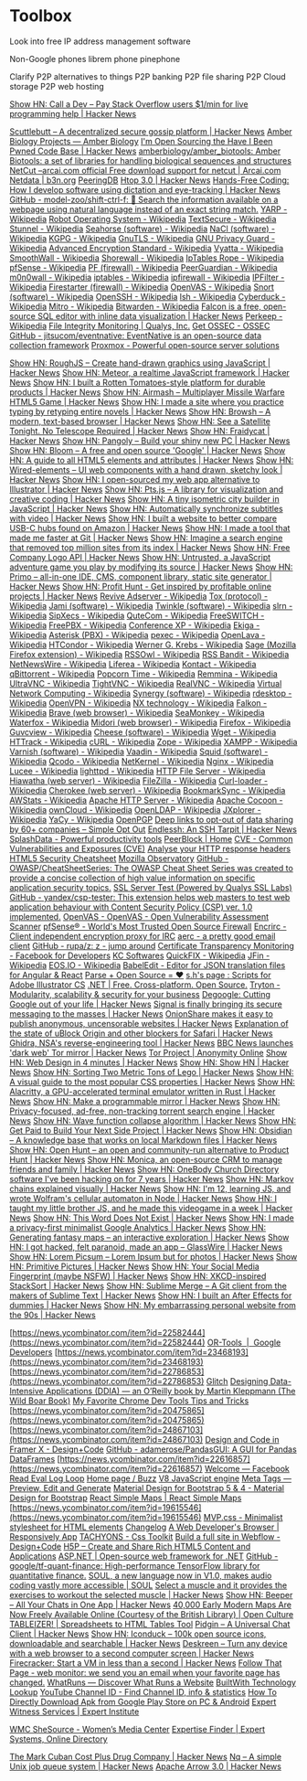 # Toolbox

Look into free IP address management software

Non-Google phones
  librem phone
  pinephone

Clarify P2P alternatives to things
  P2P banking
  P2P file sharing
  P2P Cloud storage
  P2P web hosting

[Show HN: Call a Dev – Pay Stack Overflow users $1/min for live programming help | Hacker News](https://news.ycombinator.com/item?id=26226805)

[Scuttlebutt – A decentralized secure gossip platform | Hacker News](https://news.ycombinator.com/item?id=25713830)
[Amber Biology Projects — Amber Biology](https://www.amberbiology.com/projects)
[I'm Open Sourcing the Have I Been Pwned Code Base | Hacker News](https://news.ycombinator.com/item?id=24079682)
[amberbiology/amber\_biotools: Amber Biotools: a set of libraries for handling biological sequences and structures](https://github.com/amberbiology/amber_biotools)
[NetCut –arcai.com official Free download support for netcut | Arcai.com](https://arcai.com/netcut/)
[Netdata | b3n.org](https://b3n.org/netdata/)
[PeeringDB](https://www.peeringdb.com/)
[Htop 3.0 | Hacker News](https://news.ycombinator.com/item?id=24341867)
[Hands-Free Coding: How I develop software using dictation and eye-tracking | Hacker News](https://news.ycombinator.com/item?id=24846887)
[GitHub - model-zoo/shift-ctrl-f: 🔎 Search the information available on a webpage using natural language instead of an exact string match.](https://github.com/model-zoo/shift-ctrl-f)
[YARP - Wikipedia](https://en.wikipedia.org/wiki/YARP)
[Robot Operating System - Wikipedia](https://en.wikipedia.org/wiki/Robot_Operating_System)
[TextSecure - Wikipedia](https://en.wikipedia.org/wiki/TextSecure)
[Stunnel - Wikipedia](https://en.wikipedia.org/wiki/Stunnel)
[Seahorse (software) - Wikipedia](https://en.wikipedia.org/wiki/Seahorse_(software))
[NaCl (software) - Wikipedia](https://en.wikipedia.org/wiki/NaCl_(software))
[KGPG - Wikipedia](https://en.wikipedia.org/wiki/KGPG)
[GnuTLS - Wikipedia](https://en.wikipedia.org/wiki/GnuTLS)
[GNU Privacy Guard - Wikipedia](https://en.wikipedia.org/wiki/GNU_Privacy_Guard)
[Advanced Encryption Standard - Wikipedia](https://en.wikipedia.org/wiki/Advanced_Encryption_Standard)
[Vyatta - Wikipedia](https://en.wikipedia.org/wiki/Vyatta)
[SmoothWall - Wikipedia](https://en.wikipedia.org/wiki/SmoothWall)
[Shorewall - Wikipedia](https://en.wikipedia.org/wiki/Shorewall)
[IpTables Rope - Wikipedia](https://en.wikipedia.org/wiki/IpTables_Rope)
[pfSense - Wikipedia](https://en.wikipedia.org/wiki/PfSense)
[PF (firewall) - Wikipedia](https://en.wikipedia.org/wiki/PF_(firewall))
[PeerGuardian - Wikipedia](https://en.wikipedia.org/wiki/PeerGuardian)
[m0n0wall - Wikipedia](https://en.wikipedia.org/wiki/M0n0wall)
[iptables - Wikipedia](https://en.wikipedia.org/wiki/Iptables)
[ipfirewall - Wikipedia](https://en.wikipedia.org/wiki/Ipfirewall)
[IPFilter - Wikipedia](https://en.wikipedia.org/wiki/IPFilter)
[Firestarter (firewall) - Wikipedia](https://en.wikipedia.org/wiki/Firestarter_(firewall))
[OpenVAS - Wikipedia](https://en.wikipedia.org/wiki/OpenVAS)
[Snort (software) - Wikipedia](https://en.wikipedia.org/wiki/Snort_(software))
[OpenSSH - Wikipedia](https://en.wikipedia.org/wiki/OpenSSH)
[lsh - Wikipedia](https://en.wikipedia.org/wiki/Lsh)
[Cyberduck - Wikipedia](https://en.wikipedia.org/wiki/Cyberduck)
[Mitro - Wikipedia](https://en.wikipedia.org/wiki/Mitro)
[Bitwarden - Wikipedia](https://en.wikipedia.org/wiki/Bitwarden)
[Falcon is a free, open-source SQL editor with inline data visualization | Hacker News](https://news.ycombinator.com/item?id=22883429)
[Perkeep - Wikipedia](https://en.wikipedia.org/wiki/Perkeep)
[File Integrity Monitoring | Qualys, Inc.](https://www.qualys.com/apps/file-integrity-monitoring/)
[Get OSSEC - OSSEC](https://www.ossec.net/ossec-downloads/)
[GitHub - jitsucom/eventnative: EventNative is an open-source data collection framework](https://github.com/jitsucom/eventnative)
[Proxmox - Powerful open-source server solutions](https://www.proxmox.com/en/)

[Show HN: RoughJS – Create hand-drawn graphics using JavaScript | Hacker News](https://news.ycombinator.com/item?id=16571827)
[Show HN: Meteor, a realtime JavaScript framework | Hacker News](https://news.ycombinator.com/item?id=3824908)
[Show HN: I built a Rotten Tomatoes-style platform for durable products | Hacker News](https://news.ycombinator.com/item?id=24707407)
[Show HN: Airmash – Multiplayer Missile Warfare HTML5 Game | Hacker News](https://news.ycombinator.com/item?id=15892066)
[Show HN: I made a site where you practice typing by retyping entire novels | Hacker News](https://news.ycombinator.com/item?id=24696658)
[Show HN: Browsh – A modern, text-based browser | Hacker News](https://news.ycombinator.com/item?id=17487552)
[Show HN: See a Satellite Tonight. No Telescope Required | Hacker News](https://news.ycombinator.com/item?id=21037167)
[Show HN: Fraidycat | Hacker News](https://news.ycombinator.com/item?id=22545878)
[Show HN: Pangoly – Build your shiny new PC | Hacker News](https://news.ycombinator.com/item?id=8036648)
[Show HN: Bloom – A free and open source 'Google' | Hacker News](https://news.ycombinator.com/item?id=20105567)
[Show HN: A guide to all HTML5 elements and attributes | Hacker News](https://news.ycombinator.com/item?id=13642662)
[Show HN: Wired-elements – UI web components with a hand drawn, sketchy look | Hacker News](https://news.ycombinator.com/item?id=17146451)
[Show HN: I open-sourced my web app alternative to Illustrator | Hacker News](https://news.ycombinator.com/item?id=7116042)
[Show HN: Pts.js – A library for visualization and creative coding | Hacker News](https://news.ycombinator.com/item?id=17716542)
[Show HN: A tiny isometric city builder in JavaScript | Hacker News](https://news.ycombinator.com/item?id=21923940)
[Show HN: Automatically synchronize subtitles with video | Hacker News](https://news.ycombinator.com/item?id=19248723)
[Show HN: I built a website to better compare USB-C hubs found on Amazon | Hacker News](https://news.ycombinator.com/item?id=22152736)
[Show HN: I made a tool that made me faster at Git | Hacker News](https://news.ycombinator.com/item?id=17689014)
[Show HN: Imagine a search engine that removed top million sites from its index | Hacker News](https://news.ycombinator.com/item?id=3910304)
[Show HN: Free Company Logo API | Hacker News](https://news.ycombinator.com/item?id=9806319)
[Show HN: Untrusted, a JavaScript adventure game you play by modifying its source | Hacker News](https://news.ycombinator.com/item?id=7547942)
[Show HN: Primo – all-in-one IDE, CMS, component library, static site generator | Hacker News](https://news.ycombinator.com/item?id=23820201)
[Show HN: Profit Hunt - Get inspired by profitable online projects | Hacker News](https://news.ycombinator.com/item?id=22441289)
[Revive Adserver - Wikipedia](https://en.wikipedia.org/wiki/Revive_Adserver)
[Tox (protocol) - Wikipedia](https://en.wikipedia.org/wiki/Tox_(protocol))
[Jami (software) - Wikipedia](https://en.wikipedia.org/wiki/Jami_(software))
[Twinkle (software) - Wikipedia](https://en.wikipedia.org/wiki/Twinkle_(software))
[slrn - Wikipedia](https://en.wikipedia.org/wiki/Slrn)
[SipXecs - Wikipedia](https://en.wikipedia.org/wiki/SipXecs)
[QuteCom - Wikipedia](https://en.wikipedia.org/wiki/QuteCom)
[FreeSWITCH - Wikipedia](https://en.wikipedia.org/wiki/FreeSWITCH)
[FreePBX - Wikipedia](https://en.wikipedia.org/wiki/FreePBX)
[Conference XP - Wikipedia](https://en.wikipedia.org/wiki/Conference_XP)
[Ekiga - Wikipedia](https://en.wikipedia.org/wiki/Ekiga)
[Asterisk (PBX) - Wikipedia](https://en.wikipedia.org/wiki/Asterisk_(PBX))
[pexec - Wikipedia](https://en.wikipedia.org/wiki/Pexec)
[OpenLava - Wikipedia](https://en.wikipedia.org/wiki/OpenLava)
[HTCondor - Wikipedia](https://en.wikipedia.org/wiki/HTCondor)
[Werner G. Krebs - Wikipedia](https://en.wikipedia.org/wiki/Werner_G._Krebs#GNUQueue)
[Sage (Mozilla Firefox extension) - Wikipedia](https://en.wikipedia.org/wiki/Sage_(Mozilla_Firefox_extension))
[RSSOwl - Wikipedia](https://en.wikipedia.org/wiki/RSSOwl)
[RSS Bandit - Wikipedia](https://en.wikipedia.org/wiki/RSS_Bandit)
[NetNewsWire - Wikipedia](https://en.wikipedia.org/wiki/NetNewsWire)
[Liferea - Wikipedia](https://en.wikipedia.org/wiki/Liferea)
[Kontact - Wikipedia](https://en.wikipedia.org/wiki/Kontact#News_Feed_Aggregator)
[qBittorrent - Wikipedia](https://en.wikipedia.org/wiki/QBittorrent)
[Popcorn Time - Wikipedia](https://en.wikipedia.org/wiki/Popcorn_Time)
[Remmina - Wikipedia](https://en.wikipedia.org/wiki/Remmina)
[UltraVNC - Wikipedia](https://en.wikipedia.org/wiki/UltraVNC)
[TightVNC - Wikipedia](https://en.wikipedia.org/wiki/TightVNC)
[RealVNC - Wikipedia](https://en.wikipedia.org/wiki/RealVNC)
[Virtual Network Computing - Wikipedia](https://en.wikipedia.org/wiki/Virtual_Network_Computing)
[Synergy (software) - Wikipedia](https://en.wikipedia.org/wiki/Synergy_(software))
[rdesktop - Wikipedia](https://en.wikipedia.org/wiki/Rdesktop)
[OpenVPN - Wikipedia](https://en.wikipedia.org/wiki/OpenVPN)
[NX technology - Wikipedia](https://en.wikipedia.org/wiki/NX_technology)
[Falkon - Wikipedia](https://en.wikipedia.org/wiki/Falkon)
[Brave (web browser) - Wikipedia](https://en.wikipedia.org/wiki/Brave_(web_browser))
[SeaMonkey - Wikipedia](https://en.wikipedia.org/wiki/SeaMonkey)
[Waterfox - Wikipedia](https://en.wikipedia.org/wiki/Waterfox)
[Midori (web browser) - Wikipedia](https://en.wikipedia.org/wiki/Midori_(web_browser))
[Firefox - Wikipedia](https://en.wikipedia.org/wiki/Firefox)
[Guvcview - Wikipedia](https://en.wikipedia.org/wiki/Guvcview)
[Cheese (software) - Wikipedia](https://en.wikipedia.org/wiki/Cheese_(software))
[Wget - Wikipedia](https://en.wikipedia.org/wiki/Wget)
[HTTrack - Wikipedia](https://en.wikipedia.org/wiki/HTTrack)
[cURL - Wikipedia](https://en.wikipedia.org/wiki/CURL)
[Zope - Wikipedia](https://en.wikipedia.org/wiki/Zope)
[XAMPP - Wikipedia](https://en.wikipedia.org/wiki/XAMPP)
[Varnish (software) - Wikipedia](https://en.wikipedia.org/wiki/Varnish_(software))
[Vaadin - Wikipedia](https://en.wikipedia.org/wiki/Vaadin)
[Squid (software) - Wikipedia](https://en.wikipedia.org/wiki/Squid_(software))
[Qcodo - Wikipedia](https://en.wikipedia.org/wiki/Qcodo)
[NetKernel - Wikipedia](https://en.wikipedia.org/wiki/NetKernel)
[Nginx - Wikipedia](https://en.wikipedia.org/wiki/Nginx)
[Lucee - Wikipedia](https://en.wikipedia.org/wiki/Lucee)
[lighttpd - Wikipedia](https://en.wikipedia.org/wiki/Lighttpd)
[HTTP File Server - Wikipedia](https://en.wikipedia.org/wiki/HTTP_File_Server)
[Hiawatha (web server) - Wikipedia](https://en.wikipedia.org/wiki/Hiawatha_(web_server))
[FileZilla - Wikipedia](https://en.wikipedia.org/wiki/FileZilla)
[Curl-loader - Wikipedia](https://en.wikipedia.org/wiki/Curl-loader)
[Cherokee (web server) - Wikipedia](https://en.wikipedia.org/wiki/Cherokee_(web_server))
[BookmarkSync - Wikipedia](https://en.wikipedia.org/wiki/BookmarkSync)
[AWStats - Wikipedia](https://en.wikipedia.org/wiki/AWStats)
[Apache HTTP Server - Wikipedia](https://en.wikipedia.org/wiki/Apache_HTTP_Server)
[Apache Cocoon - Wikipedia](https://en.wikipedia.org/wiki/Apache_Cocoon)
[ownCloud - Wikipedia](https://en.wikipedia.org/wiki/OwnCloud)
[OpenLDAP - Wikipedia](https://en.wikipedia.org/wiki/OpenLDAP)
[JXplorer - Wikipedia](https://en.wikipedia.org/wiki/JXplorer)
[YaCy - Wikipedia](https://en.wikipedia.org/wiki/YaCy)
[OpenPGP](https://www.openpgp.org/)
[Deep links to opt-out of data sharing by 60+ companies – Simple Opt Out](https://simpleoptout.com/)
[Endlessh: An SSH Tarpit | Hacker News](https://news.ycombinator.com/item?id=19465967)
[SplashData - Powerful productivity tools](https://splashdata.com/)
[PeerBlock | Home](https://www.peerblock.com/)
[CVE - Common Vulnerabilities and Exposures (CVE)](https://cve.mitre.org/)
[Analyse your HTTP response headers](https://securityheaders.com/)
[HTML5 Security Cheatsheet](https://html5sec.org/)
[Mozilla Observatory](https://observatory.mozilla.org/)
[GitHub - OWASP/CheatSheetSeries: The OWASP Cheat Sheet Series was created to provide a concise collection of high value information on specific application security topics.](https://github.com/OWASP/CheatSheetSeries)
[SSL Server Test (Powered by Qualys SSL Labs)](https://www.ssllabs.com/ssltest/)
[GitHub - yandex/csp-tester: This extension helps web masters to test web application behaviour with Content Security Policy (CSP) ver. 1.0 implemented.](https://github.com/yandex/csp-tester)
[OpenVAS - OpenVAS - Open Vulnerability Assessment Scanner](https://www.openvas.org/)
[pfSense® - World's Most Trusted Open Source Firewall](https://www.pfsense.org/)
[Encrirc - Client independent encryption proxy for IRC](http://www.hping.org/encrirc/)
[aerc - a pretty good email client](https://aerc-mail.org/)
[GitHub - rupa/z: z - jump around](https://github.com/rupa/z)
[Certificate Transparency Monitoring - Facebook for Developers](https://developers.facebook.com/tools/ct/search/)
[KC Softwares](https://kcsoftwares.com/?masscert)
[QuickFIX - Wikipedia](https://en.wikipedia.org/wiki/QuickFIX)
[JFin - Wikipedia](https://en.wikipedia.org/wiki/JFin)
[EOS.IO - Wikipedia](https://en.wikipedia.org/wiki/EOS.IO)
[BabelEdit - Editor for JSON translation files for Angular & React](https://www.codeandweb.com/babeledit)
[Parse + Open Source = ❤️](https://parseplatform.org/)
[s.h's page : Scripts for Adobe Illustrator CS](http://shspage.com/aijs/en/)
[.NET | Free. Cross-platform. Open Source.](https://dotnet.microsoft.com/)
[Tryton - Modularity, scalability & security for your business](https://www.tryton.org/)
[Degoogle: Cutting Google out of your life | Hacker News](https://news.ycombinator.com/item?id=24245817)
[Signal is finally bringing its secure messaging to the masses | Hacker News](https://news.ycombinator.com/item?id=22326731)
[OnionShare makes it easy to publish anonymous, uncensorable websites | Hacker News](https://news.ycombinator.com/item?id=21260364)
[Explanation of the state of uBlock Origin and other blockers for Safari | Hacker News](https://news.ycombinator.com/item?id=21025252)
[Ghidra, NSA's reverse-engineering tool | Hacker News](https://news.ycombinator.com/item?id=19315273)
[BBC News launches 'dark web' Tor mirror | Hacker News](https://news.ycombinator.com/item?id=21343241)
[Tor Project | Anonymity Online](https://www.torproject.org/)
[Show HN: Web Design in 4 minutes | Hacker News](https://news.ycombinator.com/item?id=12166687)
[Show HN: Show HN | Hacker News](https://news.ycombinator.com/item?id=7984826)
[Show HN: Sorting Two Metric Tons of Lego | Hacker News](https://news.ycombinator.com/item?id=14226889)
[Show HN: A visual guide to the most popular CSS properties | Hacker News](https://news.ycombinator.com/item?id=13031492)
[Show HN: Alacritty, a GPU-accelerated terminal emulator written in Rust | Hacker News](https://news.ycombinator.com/item?id=13338592)
[Show HN: Make a programmable mirror | Hacker News](https://news.ycombinator.com/item?id=10204018)
[Show HN: Privacy-focused, ad-free, non-tracking torrent search engine | Hacker News](https://news.ycombinator.com/item?id=13423629)
[Show HN: Wave function collapse algorithm | Hacker News](https://news.ycombinator.com/item?id=12612246)
[Show HN: Get Paid to Build Your Next Side Project | Hacker News](https://news.ycombinator.com/item?id=14552615)
[Show HN: Obsidian – A knowledge base that works on local Markdown files | Hacker News](https://news.ycombinator.com/item?id=23324598)
[Show HN: Open Hunt – an open and community-run alternative to Product Hunt | Hacker News](https://news.ycombinator.com/item?id=10759879)
[Show HN: Monica, an open-source CRM to manage friends and family | Hacker News](https://news.ycombinator.com/item?id=14497295)
[Show HN: OneBody Church Directory software I've been hacking on for 7 years | Hacker News](https://news.ycombinator.com/item?id=8085213)
[Show HN: Markov chains explained visually | Hacker News](https://news.ycombinator.com/item?id=8103240)
[Show HN: I'm 12, learning JS, and wrote Wolfram's cellular automaton in Node | Hacker News](https://news.ycombinator.com/item?id=17871313)
[Show HN: I taught my little brother JS, and he made this videogame in a week | Hacker News](https://news.ycombinator.com/item?id=18866500)
[Show HN: This Word Does Not Exist | Hacker News](https://news.ycombinator.com/item?id=23169962)
[Show HN: I made a privacy-first minimalist Google Analytics | Hacker News](https://news.ycombinator.com/item?id=18024277)
[Show HN: Generating fantasy maps – an interactive exploration | Hacker News](https://news.ycombinator.com/item?id=12260794)
[Show HN: I got hacked, felt paranoid, made an app – GlassWire | Hacker News](https://news.ycombinator.com/item?id=8222652)
[Show HN: Lorem Picsum – Lorem Ipsum but for photos | Hacker News](https://news.ycombinator.com/item?id=19774019)
[Show HN: Primitive Pictures | Hacker News](https://news.ycombinator.com/item?id=12539109)
[Show HN: Your Social Media Fingerprint (maybe NSFW) | Hacker News](https://news.ycombinator.com/item?id=12692190)
[Show HN: XKCD-inspired StackSort | Hacker News](https://news.ycombinator.com/item?id=5395463)
[Show HN: Sublime Merge – A Git client from the makers of Sublime Text | Hacker News](https://news.ycombinator.com/item?id=18030446)
[Show HN: I built an After Effects for dummies | Hacker News](https://news.ycombinator.com/item?id=24054382)
[Show HN: My embarrassing personal website from the 90s | Hacker News](https://news.ycombinator.com/item?id=16505244)

[https://news.ycombinator.com/item?id=22582444](https://news.ycombinator.com/item?id=22582444)
[OR-Tools  |  Google Developers](https://developers.google.com/optimization)
[https://news.ycombinator.com/item?id=23468193](https://news.ycombinator.com/item?id=23468193)
[https://news.ycombinator.com/item?id=22786853](https://news.ycombinator.com/item?id=22786853)
[Glitch](https://glitch.com/)
[Designing Data-Intensive Applications (DDIA) — an O’Reilly book by Martin Kleppmann (The Wild Boar Book)](https://dataintensive.net/)
[My Favorite Chrome Dev Tools Tips and Tricks](https://www.freecodecamp.org/news/awesome-chrome-dev-tools-tips-and-tricks/)
[https://news.ycombinator.com/item?id=20475865](https://news.ycombinator.com/item?id=20475865)
[https://news.ycombinator.com/item?id=24867103](https://news.ycombinator.com/item?id=24867103)
[Design and Code in Framer X - Design+Code](https://designcode.io/framer-x-course)
[GitHub - adamerose/PandasGUI: A GUI for Pandas DataFrames](https://github.com/adamerose/pandasgui)
[https://news.ycombinator.com/item?id=22616857](https://news.ycombinator.com/item?id=22616857)
[Welcome — Facebook Read Eval Log Loop](https://www.fbrell.com/)
[Home page / Buzz](https://buzz.jaysalvat.com/)
[V8 JavaScript engine](https://v8.dev/)
[Meta Tags — Preview, Edit and Generate](https://metatags.io/)
[Material Design for Bootstrap 5 & 4 - Material Design for Bootstrap](https://mdbootstrap.com/)
[React Simple Maps | React Simple Maps](https://www.react-simple-maps.io/)
[https://news.ycombinator.com/item?id=19615546](https://news.ycombinator.com/item?id=19615546)
[MVP.css - Minimalist stylesheet for HTML elements](https://andybrewer.github.io/mvp/)
[Changelog](https://www.changelog.site/)
[A Web Developer's Browser | Responsively App](https://responsively.app/)
[TACHYONS - Css Toolkit](https://tachyons.io/)
[Build a full site in Webflow - Design+Code](https://designcode.io/webflow-course)
[H5P – Create and Share Rich HTML5 Content and Applications](https://h5p.org/)
[ASP.NET | Open-source web framework for .NET](https://dotnet.microsoft.com/apps/aspnet)
[GitHub - google/tf-quant-finance: High-performance TensorFlow library for quantitative finance.](https://github.com/google/tf-quant-finance)
[SOUL, a new language now in V1.0, makes audio coding vastly more accessible | SOUL](https://soul-lang.github.io/SOUL/docs/SOUL_V1_Release.html)
[Select a muscle and it provides the exercises to workout the selected muscle | Hacker News](https://news.ycombinator.com/item?id=25854523)
[Show HN: Beeper – All Your Chats in One App | Hacker News](https://news.ycombinator.com/item?id=25848278)
[40,000 Early Modern Maps Are Now Freely Available Online (Courtesy of the British Library) | Open Culture](https://www.openculture.com/2020/11/40000-early-modern-maps-are-now-freely-available-online-courtesy-of-the-british-library.html)
[TABLEIZER! | Spreadsheets to HTML Tables Tool](https://www.tableizer.journalistopia.com/)
[Pidgin – A Universal Chat Client | Hacker News](https://news.ycombinator.com/item?id=25872525)
[Show HN: Iconduck – 100k open source icons, downloadable and searchable | Hacker News](https://news.ycombinator.com/item?id=25872922)
[Deskreen – Turn any device with a web browser to a second computer screen | Hacker News](https://news.ycombinator.com/item?id=25891464)
[Firecracker: Start a VM in less than a second | Hacker News](https://news.ycombinator.com/item?id=25883253)
[Follow That Page - web monitor: we send you an email when your favorite page has changed.](https://www.followthatpage.com/)
[WhatRuns — Discover What Runs a Website](https://www.whatruns.com/)
[BuiltWith Technology Lookup](https://builtwith.com/)
[YouTube Channel ID - Find Channel ID, info & statistics](https://commentpicker.com/youtube-channel-id.php)
[How To Directly Download Apk from Google Play Store on PC & Android](https://techviral.net/download-apk-file-from-google-play/)
[Expert Witness Services | Expert Institute](https://www.expertinstitute.com/)

[WMC SheSource - Women’s Media Center](https://www.womensmediacenter.com/shesource/)
[Expertise Finder | Expert Systems, Online Directory](https://expertisefinder.com/)

[The Mark Cuban Cost Plus Drug Company | Hacker News](https://news.ycombinator.com/item?id=25932233)
[Nq – A simple Unix job queue system | Hacker News](https://news.ycombinator.com/item?id=25920517)
[Apache Arrow 3.0 | Hacker News](https://news.ycombinator.com/item?id=26018187)
